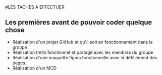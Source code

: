 #LES TACHES A EFFECTUER

## Les premières avant de pouvoir coder quelque chose 
* Réalisation d'un projet GitHub et qu'il soit en fonctionnement dans le groupe
* Réalisation trello fonctionnel et partagé avec les membres du groupe 
* Réalisation d'une maquette figma fonctionnelle avec le défillement des pages..
* Réalisation d'un MCD